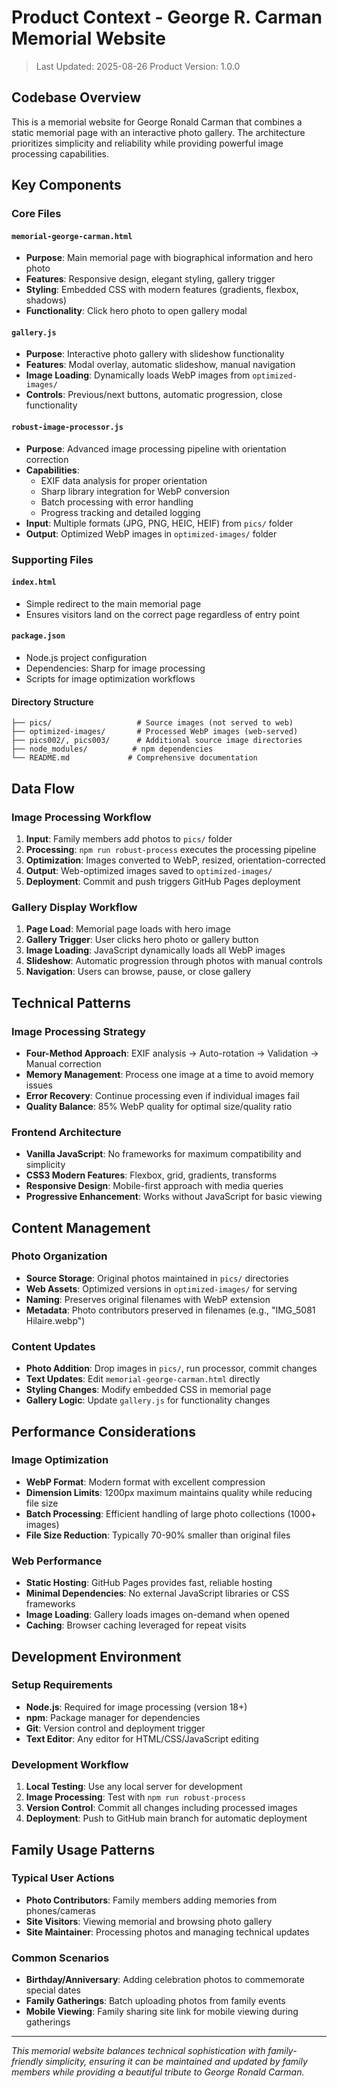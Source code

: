 # Product Context - George R. Carman Memorial Website

> Last Updated: 2025-08-26
> Product Version: 1.0.0

## Codebase Overview

This is a memorial website for George Ronald Carman that combines a static memorial page with an interactive photo gallery. The architecture prioritizes simplicity and reliability while providing powerful image processing capabilities.

## Key Components

### Core Files

#### `memorial-george-carman.html`
- **Purpose**: Main memorial page with biographical information and hero photo
- **Features**: Responsive design, elegant styling, gallery trigger
- **Styling**: Embedded CSS with modern features (gradients, flexbox, shadows)
- **Functionality**: Click hero photo to open gallery modal

#### `gallery.js` 
- **Purpose**: Interactive photo gallery with slideshow functionality
- **Features**: Modal overlay, automatic slideshow, manual navigation
- **Image Loading**: Dynamically loads WebP images from `optimized-images/`
- **Controls**: Previous/next buttons, automatic progression, close functionality

#### `robust-image-processor.js`
- **Purpose**: Advanced image processing pipeline with orientation correction
- **Capabilities**: 
  - EXIF data analysis for proper orientation
  - Sharp library integration for WebP conversion
  - Batch processing with error handling
  - Progress tracking and detailed logging
- **Input**: Multiple formats (JPG, PNG, HEIC, HEIF) from `pics/` folder
- **Output**: Optimized WebP images in `optimized-images/` folder

### Supporting Files

#### `index.html`
- Simple redirect to the main memorial page
- Ensures visitors land on the correct page regardless of entry point

#### `package.json`
- Node.js project configuration
- Dependencies: Sharp for image processing
- Scripts for image optimization workflows

#### Directory Structure

```
├── pics/                   # Source images (not served to web)
├── optimized-images/       # Processed WebP images (web-served)
├── pics002/, pics003/      # Additional source image directories
├── node_modules/          # npm dependencies
└── README.md             # Comprehensive documentation
```

## Data Flow

### Image Processing Workflow
1. **Input**: Family members add photos to `pics/` folder
2. **Processing**: `npm run robust-process` executes the processing pipeline
3. **Optimization**: Images converted to WebP, resized, orientation-corrected
4. **Output**: Web-optimized images saved to `optimized-images/`
5. **Deployment**: Commit and push triggers GitHub Pages deployment

### Gallery Display Workflow
1. **Page Load**: Memorial page loads with hero image
2. **Gallery Trigger**: User clicks hero photo or gallery button
3. **Image Loading**: JavaScript dynamically loads all WebP images
4. **Slideshow**: Automatic progression through photos with manual controls
5. **Navigation**: Users can browse, pause, or close gallery

## Technical Patterns

### Image Processing Strategy
- **Four-Method Approach**: EXIF analysis → Auto-rotation → Validation → Manual correction
- **Memory Management**: Process one image at a time to avoid memory issues
- **Error Recovery**: Continue processing even if individual images fail
- **Quality Balance**: 85% WebP quality for optimal size/quality ratio

### Frontend Architecture
- **Vanilla JavaScript**: No frameworks for maximum compatibility and simplicity
- **CSS3 Modern Features**: Flexbox, grid, gradients, transforms
- **Responsive Design**: Mobile-first approach with media queries
- **Progressive Enhancement**: Works without JavaScript for basic viewing

## Content Management

### Photo Organization
- **Source Storage**: Original photos maintained in `pics/` directories
- **Web Assets**: Optimized versions in `optimized-images/` for serving
- **Naming**: Preserves original filenames with WebP extension
- **Metadata**: Photo contributors preserved in filenames (e.g., "IMG_5081 Hilaire.webp")

### Content Updates
- **Photo Addition**: Drop images in `pics/`, run processor, commit changes
- **Text Updates**: Edit `memorial-george-carman.html` directly
- **Styling Changes**: Modify embedded CSS in memorial page
- **Gallery Logic**: Update `gallery.js` for functionality changes

## Performance Considerations

### Image Optimization
- **WebP Format**: Modern format with excellent compression
- **Dimension Limits**: 1200px maximum maintains quality while reducing file size
- **Batch Processing**: Efficient handling of large photo collections (1000+ images)
- **File Size Reduction**: Typically 70-90% smaller than original files

### Web Performance
- **Static Hosting**: GitHub Pages provides fast, reliable hosting
- **Minimal Dependencies**: No external JavaScript libraries or CSS frameworks
- **Image Loading**: Gallery loads images on-demand when opened
- **Caching**: Browser caching leveraged for repeat visits

## Development Environment

### Setup Requirements
- **Node.js**: Required for image processing (version 18+)
- **npm**: Package manager for dependencies
- **Git**: Version control and deployment trigger
- **Text Editor**: Any editor for HTML/CSS/JavaScript editing

### Development Workflow
1. **Local Testing**: Use any local server for development
2. **Image Processing**: Test with `npm run robust-process`
3. **Version Control**: Commit all changes including processed images
4. **Deployment**: Push to GitHub main branch for automatic deployment

## Family Usage Patterns

### Typical User Actions
- **Photo Contributors**: Family members adding memories from phones/cameras
- **Site Visitors**: Viewing memorial and browsing photo gallery
- **Site Maintainer**: Processing photos and managing technical updates

### Common Scenarios
- **Birthday/Anniversary**: Adding celebration photos to commemorate special dates
- **Family Gatherings**: Batch uploading photos from family events
- **Mobile Viewing**: Family sharing site link for mobile viewing during gatherings

---

*This memorial website balances technical sophistication with family-friendly simplicity, ensuring it can be maintained and updated by family members while providing a beautiful tribute to George Ronald Carman.*